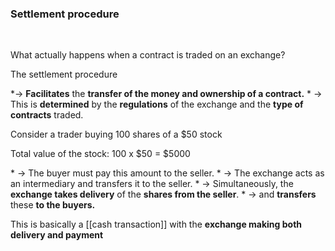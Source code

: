 ### Settlement procedure
<br>
<p>What actually happens when a contract is traded on an exchange?</p>

<p>The settlement procedure</p>
*-> <b>Facilitates</b> the <b>transfer of the money and ownership of a contract.</b>
* -> This is <b>determined</b> by the <b>regulations</b> of the exchange and the <b>type of contracts</b> traded.
<p>Consider a trader buying 100 shares of a $50 stock</p>
<p>Total value of the stock: 100 x $50 = $5000</p>
* -> The buyer must pay this amount to the seller.
* -> The exchange acts as an intermediary and transfers it to the seller.
* -> Simultaneously, the <b>exchange takes delivery</b> of the <b>shares from the seller</b>.
* -> and <b>transfers</b> these <b>to the buyers.</b>
<br>

This is basically a [[cash transaction]] with the <b>exchange making both delivery and payment</b>
